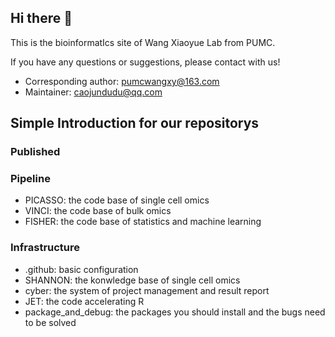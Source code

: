 ## Hi there 👋
This is the bioinformatIcs site of Wang Xiaoyue Lab from PUMC.

If you have any questions or suggestions, please contact with us!
- Corresponding author: pumcwangxy@163.com
- Maintainer: caojundudu@qq.com

## Simple Introduction for our repositorys
### Published

### Pipeline
- PICASSO: the code base of single cell omics
- VINCI: the code base of bulk omics
- FISHER: the code base of statistics and machine learning

### Infrastructure
- .github: basic configuration
- SHANNON: the konwledge base of single cell omics 
- cyber: the system of project management and result report
- JET: the code accelerating R
- package_and_debug: the packages you should install and the bugs need to be solved
<!--

**Here are some ideas to get you started:**

🙋‍♀️ A short introduction - what is your organization all about?
🌈 Contribution guidelines - how can the community get involved?
👩‍💻 Useful resources - where can the community find your docs? Is there anything else the community should know?
🍿 Fun facts - what does your team eat for breakfast?
🧙 Remember, you can do mighty things with the power of [Markdown](https://docs.github.com/github/writing-on-github/getting-started-with-writing-and-formatting-on-github/basic-writing-and-formatting-syntax)
-->
